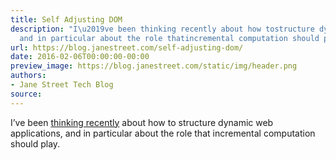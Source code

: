 ```yaml
---
title: Self Adjusting DOM
description: "I\u2019ve been thinking recently about how tostructure dynamic web applications,
  and in particular about the role thatincremental computation should play."
url: https://blog.janestreet.com/self-adjusting-dom/
date: 2016-02-06T00:00:00-00:00
preview_image: https://blog.janestreet.com/static/img/header.png
authors:
- Jane Street Tech Blog
source:
---
```


<p>I’ve been <a href="https://blog.janestreet.com/incrementality-and-the-web/">thinking recently</a> about how to
structure dynamic web applications, and in particular about the role that
incremental computation should play.</p>


